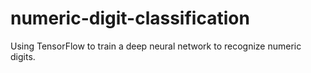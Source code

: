 # numeric-digit-classification
Using TensorFlow to train a deep neural network to recognize numeric digits.
